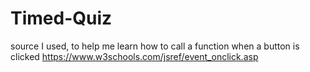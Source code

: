 # Timed-Quiz



source I used, to help me learn how to call a function when a button is clicked
https://www.w3schools.com/jsref/event_onclick.asp

